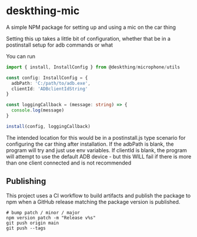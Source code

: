 # deskthing-mic
A simple NPM package for setting up and using a mic on the car thing


Setting this up takes a little bit of configuration, whether that be in a postinstall setup for adb commands or what

You can run
```ts
import { install, InstallConfig } from @deskthing/microphone/utils

const config: InstallConfig = {
  adbPath: 'C:/path/to/adb.exe',
  clientId: 'ADBclientIdString'
}

const loggingCallback = (message: string) => {
  console.log(message)
}

install(config, loggingCallback)
```

The intended location for this would be in a postinstall.js type scenario for configuring the car thing after installation. If the adbPath is blank, the program will try and just use env variables. If clientId is blank, the program will attempt to use the default ADB device - but this WILL fail if there is more than one client connected and is not recommended

## Publishing

This project uses a CI workflow to build artifacts and publish the package to npm when a GitHub release matching the package version is published.

```pwsh
# bump patch / minor / major
npm version patch -m "Release v%s"
git push origin main
git push --tags
```
